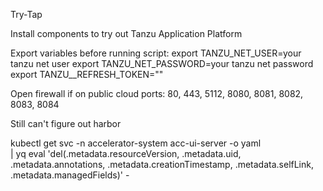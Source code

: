Try-Tap 

Install components to try out Tanzu Application Platform

Export variables before running script:
export TANZU_NET_USER=your tanzu net user
export TANZU_NET_PASSWORD=your tanzu net password
export TANZU__REFRESH_TOKEN=""

Open firewall if on public cloud ports:
80, 443, 5112, 8080, 8081, 8082, 8083, 8084

Still can't figure out harbor

kubectl get svc -n accelerator-system acc-ui-server -o yaml \
| yq eval 'del(.metadata.resourceVersion, .metadata.uid, .metadata.annotations, .metadata.creationTimestamp, .metadata.selfLink, .metadata.managedFields)' -
